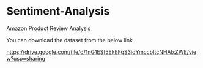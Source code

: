 # Sentiment-Analysis
Amazon Product Review Analysis


You can download the dataset from the below link

https://drive.google.com/file/d/1nG1ESt5EkEFqS3idYmccbItcNHAlxZWE/view?usp=sharing
